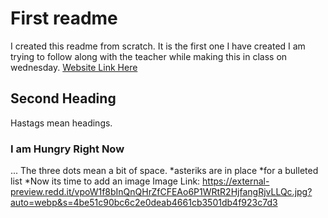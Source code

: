 # First readme
I created this readme from scratch. It is the first one I have created
I am trying to follow along with the teacher while making this in class on wednesday.
[Website Link Here](../blob/master/02-Homework/Develop/index.html)

## Second Heading
Hastags mean headings. 

### I am Hungry Right Now
...
The three dots mean a bit of space.
*asteriks are in place
*for a bulleted list
*Now its time to add an image
Image Link: https://external-preview.redd.it/vpoW1f8bInQnQHrZfCFEAo6P1WRtR2HjfangRjvLLQc.jpg?auto=webp&s=4be51c90bc6c2e0deab4661cb3501db4f923c7d3
